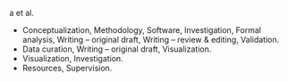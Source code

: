 a et al.

* Conceptualization, Methodology, Software, Investigation, Formal analysis, Writing – original draft, Writing – review & editing, Validation.
* Data curation, Writing – original draft, Visualization. 
* Visualization, Investigation. 
* Resources, Supervision.